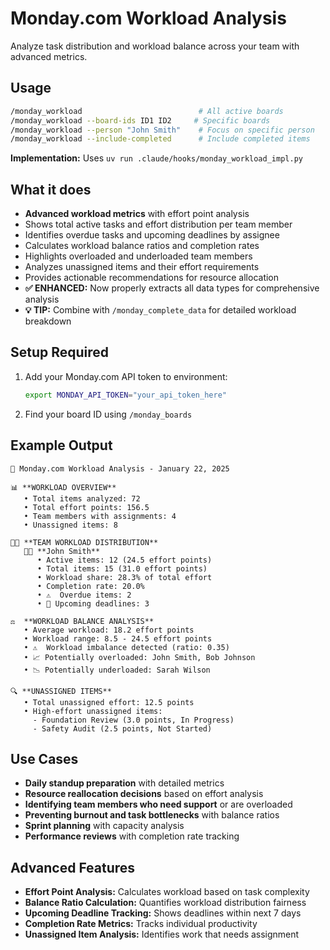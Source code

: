 # Monday.com Workload Analysis

Analyze task distribution and workload balance across your team with advanced metrics.

## Usage
```bash
/monday_workload                          # All active boards
/monday_workload --board-ids ID1 ID2     # Specific boards
/monday_workload --person "John Smith"    # Focus on specific person
/monday_workload --include-completed      # Include completed items
```

**Implementation:** Uses `uv run .claude/hooks/monday_workload_impl.py`

## What it does
- **Advanced workload metrics** with effort point analysis
- Shows total active tasks and effort distribution per team member
- Identifies overdue tasks and upcoming deadlines by assignee
- Calculates workload balance ratios and completion rates
- Highlights overloaded and underloaded team members
- Analyzes unassigned items and their effort requirements
- Provides actionable recommendations for resource allocation
- **✅ ENHANCED:** Now properly extracts all data types for comprehensive analysis
- **💡 TIP:** Combine with `/monday_complete_data` for detailed workload breakdown

## Setup Required
1. Add your Monday.com API token to environment:
   ```bash
   export MONDAY_API_TOKEN="your_api_token_here"
   ```

2. Find your board ID using `/monday_boards`

## Example Output
```
👥 Monday.com Workload Analysis - January 22, 2025

📊 **WORKLOAD OVERVIEW**
   • Total items analyzed: 72
   • Total effort points: 156.5
   • Team members with assignments: 4
   • Unassigned items: 8

👨‍💼 **TEAM WORKLOAD DISTRIBUTION**
   🧑‍💻 **John Smith**
      • Active items: 12 (24.5 effort points)
      • Total items: 15 (31.0 effort points)
      • Workload share: 28.3% of total effort
      • Completion rate: 20.0%
      • ⚠️  Overdue items: 2
      • 📅 Upcoming deadlines: 3

⚖️  **WORKLOAD BALANCE ANALYSIS**
   • Average workload: 18.2 effort points
   • Workload range: 8.5 - 24.5 effort points
   • ⚠️  Workload imbalance detected (ratio: 0.35)
   • 📈 Potentially overloaded: John Smith, Bob Johnson
   • 📉 Potentially underloaded: Sarah Wilson

🔍 **UNASSIGNED ITEMS**
   • Total unassigned effort: 12.5 points
   • High-effort unassigned items:
     - Foundation Review (3.0 points, In Progress)
     - Safety Audit (2.5 points, Not Started)
```

## Use Cases
- **Daily standup preparation** with detailed metrics
- **Resource reallocation decisions** based on effort analysis
- **Identifying team members who need support** or are overloaded
- **Preventing burnout and task bottlenecks** with balance ratios
- **Sprint planning** with capacity analysis
- **Performance reviews** with completion rate tracking

## Advanced Features
- **Effort Point Analysis:** Calculates workload based on task complexity
- **Balance Ratio Calculation:** Quantifies workload distribution fairness
- **Upcoming Deadline Tracking:** Shows deadlines within next 7 days
- **Completion Rate Metrics:** Tracks individual productivity
- **Unassigned Item Analysis:** Identifies work that needs assignment